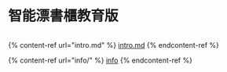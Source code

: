 # 智能漂書櫃教育版

<figure><img src="https://kittenbothk.readthedocs.io/en/latest/_images/model.png" alt=""><figcaption></figcaption></figure>

{% content-ref url="intro.md" %}
[intro.md](intro.md)
{% endcontent-ref %}

{% content-ref url="info/" %}
[info](info/)
{% endcontent-ref %}

